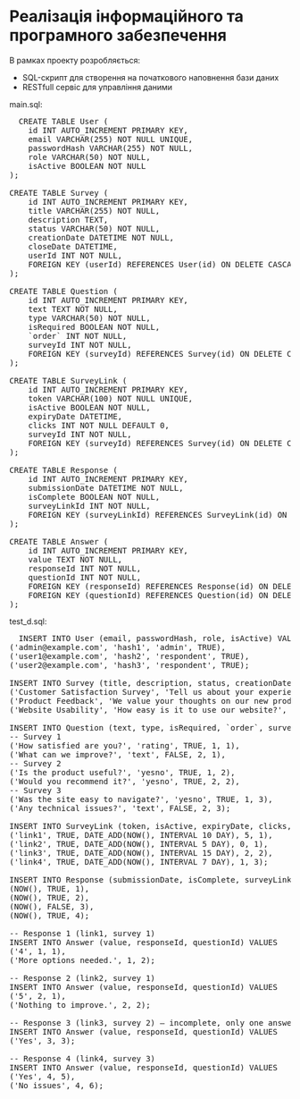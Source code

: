 # Реалізація інформаційного та програмного забезпечення

В рамках проекту розробляється: 
- SQL-скрипт для створення на початкового наповнення бази даних
- RESTfull сервіс для управління даними

main.sql:

<pre>
  CREATE TABLE User (
    id INT AUTO_INCREMENT PRIMARY KEY,
    email VARCHAR(255) NOT NULL UNIQUE,
    passwordHash VARCHAR(255) NOT NULL,
    role VARCHAR(50) NOT NULL,
    isActive BOOLEAN NOT NULL
);

CREATE TABLE Survey (
    id INT AUTO_INCREMENT PRIMARY KEY,
    title VARCHAR(255) NOT NULL,
    description TEXT,
    status VARCHAR(50) NOT NULL,
    creationDate DATETIME NOT NULL,
    closeDate DATETIME,
    userId INT NOT NULL,
    FOREIGN KEY (userId) REFERENCES User(id) ON DELETE CASCADE
);

CREATE TABLE Question (
    id INT AUTO_INCREMENT PRIMARY KEY,
    text TEXT NOT NULL,
    type VARCHAR(50) NOT NULL,
    isRequired BOOLEAN NOT NULL,
    `order` INT NOT NULL,
    surveyId INT NOT NULL,
    FOREIGN KEY (surveyId) REFERENCES Survey(id) ON DELETE CASCADE
);

CREATE TABLE SurveyLink (
    id INT AUTO_INCREMENT PRIMARY KEY,
    token VARCHAR(100) NOT NULL UNIQUE,
    isActive BOOLEAN NOT NULL,
    expiryDate DATETIME,
    clicks INT NOT NULL DEFAULT 0,
    surveyId INT NOT NULL,
    FOREIGN KEY (surveyId) REFERENCES Survey(id) ON DELETE CASCADE
);

CREATE TABLE Response (
    id INT AUTO_INCREMENT PRIMARY KEY,
    submissionDate DATETIME NOT NULL,
    isComplete BOOLEAN NOT NULL,
    surveyLinkId INT NOT NULL,
    FOREIGN KEY (surveyLinkId) REFERENCES SurveyLink(id) ON DELETE CASCADE
);

CREATE TABLE Answer (
    id INT AUTO_INCREMENT PRIMARY KEY,
    value TEXT NOT NULL,
    responseId INT NOT NULL,
    questionId INT NOT NULL,
    FOREIGN KEY (responseId) REFERENCES Response(id) ON DELETE CASCADE,
    FOREIGN KEY (questionId) REFERENCES Question(id) ON DELETE CASCADE
);
</pre>

test_d.sql:

<pre>
  INSERT INTO User (email, passwordHash, role, isActive) VALUES
('admin@example.com', 'hash1', 'admin', TRUE),
('user1@example.com', 'hash2', 'respondent', TRUE),
('user2@example.com', 'hash3', 'respondent', TRUE);

INSERT INTO Survey (title, description, status, creationDate, closeDate, userId) VALUES
('Customer Satisfaction Survey', 'Tell us about your experience.', 'active', NOW(), NULL, 1),
('Product Feedback', 'We value your thoughts on our new product.', 'draft', NOW(), NULL, 1),
('Website Usability', 'How easy is it to use our website?', 'active', NOW(), NULL, 1);

INSERT INTO Question (text, type, isRequired, `order`, surveyId) VALUES
-- Survey 1
('How satisfied are you?', 'rating', TRUE, 1, 1),
('What can we improve?', 'text', FALSE, 2, 1),
-- Survey 2
('Is the product useful?', 'yesno', TRUE, 1, 2),
('Would you recommend it?', 'yesno', TRUE, 2, 2),
-- Survey 3
('Was the site easy to navigate?', 'yesno', TRUE, 1, 3),
('Any technical issues?', 'text', FALSE, 2, 3);

INSERT INTO SurveyLink (token, isActive, expiryDate, clicks, surveyId) VALUES
('link1', TRUE, DATE_ADD(NOW(), INTERVAL 10 DAY), 5, 1),
('link2', TRUE, DATE_ADD(NOW(), INTERVAL 5 DAY), 0, 1),
('link3', TRUE, DATE_ADD(NOW(), INTERVAL 15 DAY), 2, 2),
('link4', TRUE, DATE_ADD(NOW(), INTERVAL 7 DAY), 1, 3);

INSERT INTO Response (submissionDate, isComplete, surveyLinkId) VALUES
(NOW(), TRUE, 1),
(NOW(), TRUE, 2),
(NOW(), FALSE, 3),
(NOW(), TRUE, 4);

-- Response 1 (link1, survey 1)
INSERT INTO Answer (value, responseId, questionId) VALUES
('4', 1, 1),
('More options needed.', 1, 2);

-- Response 2 (link2, survey 1)
INSERT INTO Answer (value, responseId, questionId) VALUES
('5', 2, 1),
('Nothing to improve.', 2, 2);

-- Response 3 (link3, survey 2) — incomplete, only one answer
INSERT INTO Answer (value, responseId, questionId) VALUES
('Yes', 3, 3);

-- Response 4 (link4, survey 3)
INSERT INTO Answer (value, responseId, questionId) VALUES
('Yes', 4, 5),
('No issues', 4, 6);
</pre>
